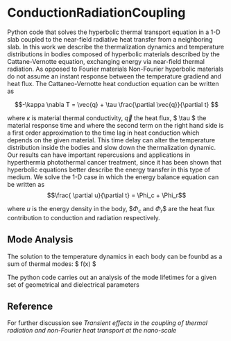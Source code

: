 # ConductionRadiationCoupling
Python code that solves the hyperbolic thermal transport equation in a 1-D slab coupled to the near-field radiative heat transfer from a neighboring slab. In this work we describe the thermalization dynamics and temperature distributions in bodies
composed of hyperbolic materials described by the Cattane-Vernotte equation,  exchanging energy via near-field thermal radiation. As opposed
to Fourier materials Non-Fourier hyperbolic materials do not assume an instant response between
the temperature gradiend and heat flux. The Cattaneo-Vernotte heat conduction equation can be written as

$$-\kappa \nabla  T = \vec{q} + \tau \frac{\partial \vec{q}}{\partial t} $$

where $\kappa$ is material thermal conductivity, $\vec{q}$ the heat flux, $ \tau $ the material response time and where the second term on the right hand side is a first order approximation to the time lag in heat conduction which  depends on the
given material. This time delay can alter the temperature distribution
inside the bodies and slow down the thermalization dynamic. Our results can have important
repercusions and applications in hyperthermia photothermal cancer treatment, since it has been
shown that hyperbolic equations better describe the energy transfer in this type of medium. We solve the 1-D case in which the energy balance
equation can be written as
$$\frac{ \partial u}{\partial t}  = \Phi_c +  \Phi_r$$

where $u$ is the energy density in the body, $$\Phi_c$ and $\Phi_r$$ are the heat flux contribution to conduction and radiation respectively.
## Mode Analysis
The solution to the temperature dynamics  in each body can be founbd as a sum of thermal modes:
$ f(x) $

The python code carries out an analysis of the mode lifetimes for a given set of geometrical and dielectrical parameters
## Reference
For further discussion see _Transient effects in the coupling of thermal radiation and non-Fourier heat transport at the nano-scale_
